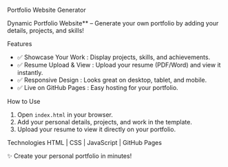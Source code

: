 Portfolio Website Generator

Dynamic Portfolio Website** – Generate your own portfolio by adding your details, projects, and skills!  

Features
- ✅ Showcase Your Work : Display projects, skills, and achievements.  
- ✅ Resume Upload & View : Upload your resume (PDF/Word) and view it instantly.  
- ✅ Responsive Design : Looks great on desktop, tablet, and mobile.  
- ✅ Live on GitHub Pages : Easy hosting for your portfolio.  

How to Use
1. Open `index.html` in your browser.  
2. Add your personal details, projects, and work in the template.  
3. Upload your resume to view it directly on your portfolio.  

Technologies
HTML | CSS | JavaScript | GitHub Pages  

✨ Create your personal portfolio in minutes!
